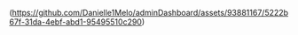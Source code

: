 (https://github.com/Danielle1Melo/adminDashboard/assets/93881167/5222b67f-31da-4ebf-abd1-95495510c290)


